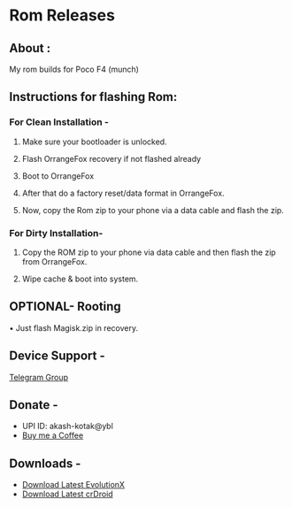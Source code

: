 # Rom Releases

## About :
My rom builds for Poco F4 (munch)

## Instructions for flashing Rom:

### For Clean Installation -

1. Make sure your bootloader is unlocked.

2. Flash OrrangeFox recovery if not flashed already

3. Boot to OrrangeFox

4. After that do a factory reset/data format in OrrangeFox.

5. Now, copy the Rom zip to your phone via a data cable and flash the zip.

### For Dirty Installation-

1. Copy the ROM zip to your phone via data cable and then flash the zip from OrrangeFox.

2. Wipe cache & boot into system.


## OPTIONAL- Rooting

• Just flash Magisk.zip in recovery.

## Device Support -
[Telegram Group](https://telegram.me/drippingdrops)

## Donate -
* UPI ID: akash-kotak@ybl
* [Buy me a Coffee](https://www.buymeacoffee.com/akashk07)

## Downloads -
* [Download Latest EvolutionX](https://drive.google.com/drive/folders/1BFRHojKR5eQr8rSGpbt5ycnUITKuEjFI?usp=sharing)
* [Download Latest crDroid](https://drive.google.com/drive/folders/1lRJLqApNmiSTnGYTxcjxW0Cbe_M7KiKy?usp=sharing)

